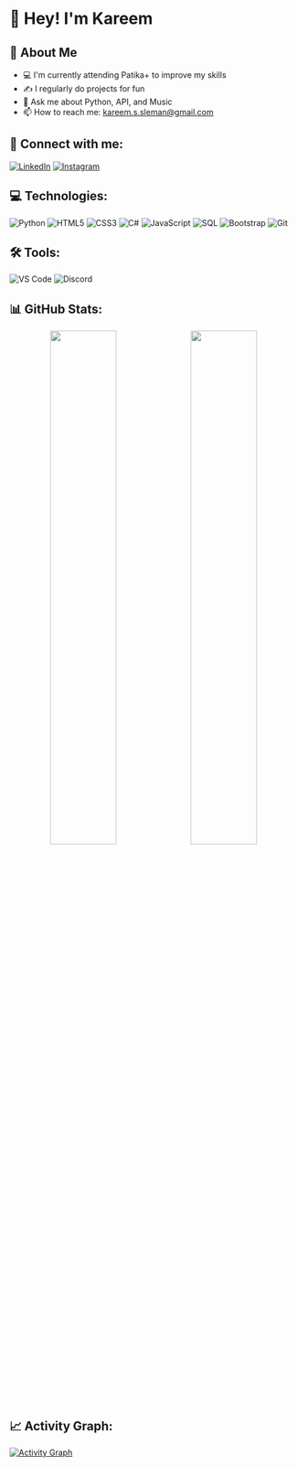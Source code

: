 # 👋 Hey! I'm Kareem

## 🚀 About Me
- 💻 I'm currently attending Patika+ to improve my skills
- ✍️ I regularly do projects for fun
- 💬 Ask me about Python, API, and Music
- 📫 How to reach me: kareem.s.sleman@gmail.com

## 🔗 Connect with me:
[![LinkedIn](https://img.shields.io/badge/LinkedIn-0077B5?style=for-the-badge&logo=linkedin&logoColor=white)](www.linkedin.com/in/karem-alsayed)
[![Instagram](https://img.shields.io/badge/Instagram-E4405F?style=for-the-badge&logo=instagram&logoColor=white)](https://www.instagram.com/kareem_wss/)

## 💻 Technologies:
![Python](https://img.shields.io/badge/Python-3776AB?style=for-the-badge&logo=python&logoColor=white)
![HTML5](https://img.shields.io/badge/HTML5-E34F26?style=for-the-badge&logo=html5&logoColor=white)
![CSS3](https://img.shields.io/badge/CSS3-1572B6?style=for-the-badge&logo=css3&logoColor=white)
![C#](https://img.shields.io/badge/C%23-239120?style=for-the-badge&logo=c-sharp&logoColor=white)
![JavaScript](https://img.shields.io/badge/JavaScript-F7DF1E?style=for-the-badge&logo=javascript&logoColor=black)
![SQL](https://img.shields.io/badge/SQL-4479A1?style=for-the-badge&logo=mysql&logoColor=white)
![Bootstrap](https://img.shields.io/badge/Bootstrap-563D7C?style=for-the-badge&logo=bootstrap&logoColor=white)
![Git](https://img.shields.io/badge/Git-F05032?style=for-the-badge&logo=git&logoColor=white)

## 🛠 Tools:
![VS Code](https://img.shields.io/badge/Visual_Studio_Code-0078D4?style=for-the-badge&logo=visual%20studio%20code&logoColor=white)
![Discord](https://img.shields.io/badge/Discord-7289DA?style=for-the-badge&logo=discord&logoColor=white)

## 📊 GitHub Stats:
<p align="center">
  <img width="48%" src="https://github-readme-stats.vercel.app/api?username=kareem221215&show_icons=true&theme=radical"/>
  <img width="48%" src="https://github-readme-streak-stats.herokuapp.com/?user=kareem221215&theme=radical"/>
</p>

## 📈 Activity Graph:
[![Activity Graph](https://github-readme-activity-graph.vercel.app/graph?username=kareem221215&theme=react-dark)](https://github.com/Ashutosh00710/github-readme-activity-graph)
